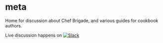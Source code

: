 # meta

Home for discussion about Chef Brigade, and various guides for cookbook authors.

Live discussion happens on [![Slack](http://brigade-slackin.herokuapp.com/badge.svg)](https://brigade-slackin.herokuapp.com/)
